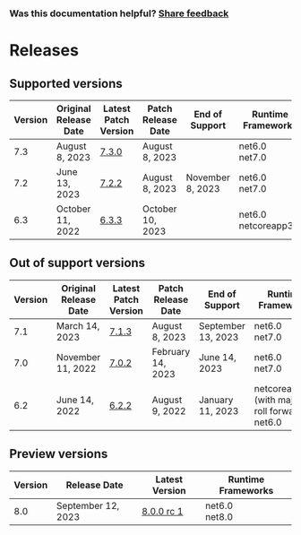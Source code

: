 
### Was this documentation helpful? [Share feedback](https://www.research.net/r/DGDQWXH?src=documentation%2Freleases)

# Releases

## Supported versions

| Version | Original Release Date | Latest Patch Version | Patch Release Date | End of Support | Runtime Frameworks |
| --- | --- | --- | --- | --- | --- |
| 7.3 | August 8, 2023 | [7.3.0](https://github.com/dotnet/dotnet-monitor/releases/tag/v7.3.0) | August 8, 2023 |  | net6.0<br/>net7.0 |
| 7.2 | June 13, 2023 | [7.2.2](https://github.com/dotnet/dotnet-monitor/releases/tag/v7.2.2) | August 8, 2023 | November 8, 2023 | net6.0<br/>net7.0 |
| 6.3 | October 11, 2022 | [6.3.3](https://github.com/dotnet/dotnet-monitor/releases/tag/v6.3.3) | October 10, 2023 |  | net6.0<br/>netcoreapp3.1 |


## Out of support versions

| Version | Original Release Date | Latest Patch Version | Patch Release Date | End of Support | Runtime Frameworks |
| --- | --- | --- | --- | --- | --- |
| 7.1 | March 14, 2023 | [7.1.3](https://github.com/dotnet/dotnet-monitor/releases/tag/v7.1.3) | August 8, 2023 | September 13, 2023 | net6.0<br/>net7.0 |
| 7.0 | November 11, 2022 | [7.0.2](https://github.com/dotnet/dotnet-monitor/releases/tag/v7.0.2) | February 14, 2023 | June 14, 2023 | net6.0<br/>net7.0 |
| 6.2 | June 14, 2022 | [6.2.2](https://github.com/dotnet/dotnet-monitor/releases/tag/v6.2.2) | August 9, 2022 | January 11, 2023 | netcoreapp3.1 (with major roll forward)<br/>net6.0 |


## Preview versions

| Version | Release Date | Latest Version | Runtime Frameworks |
| --- | --- | --- | --- |
| 8.0 | September 12, 2023 | [8.0.0 rc 1](https://github.com/dotnet/dotnet-monitor/releases/tag/v8.0.0-rc.1.23458.6) | net6.0<br/>net8.0 |


